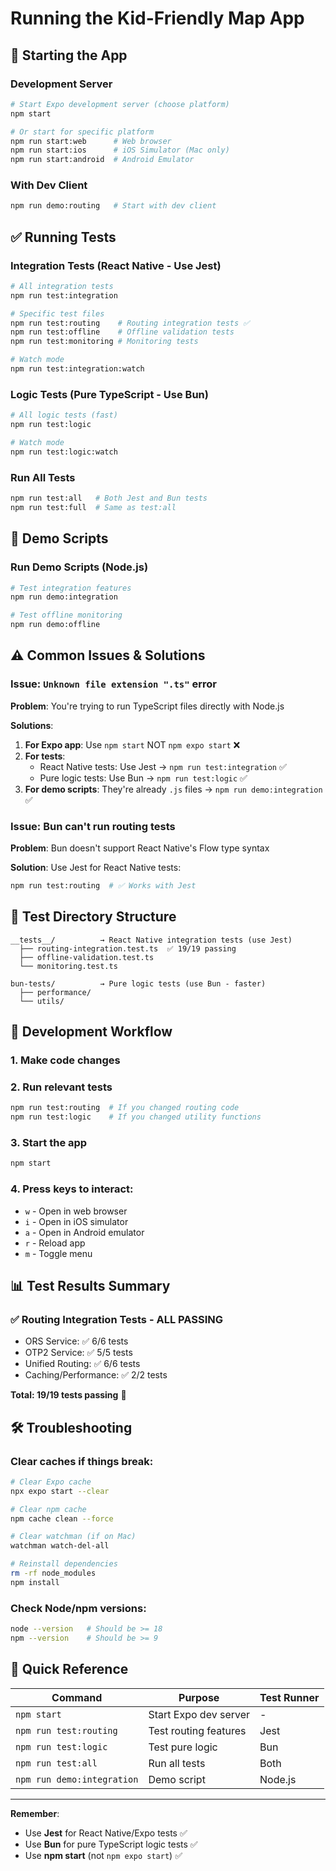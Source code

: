 # Running the Kid-Friendly Map App

## 🚀 Starting the App

### Development Server
```bash
# Start Expo development server (choose platform)
npm start

# Or start for specific platform
npm run start:web      # Web browser
npm run start:ios      # iOS Simulator (Mac only)
npm run start:android  # Android Emulator
```

### With Dev Client
```bash
npm run demo:routing   # Start with dev client
```

## ✅ Running Tests

### Integration Tests (React Native - Use Jest)
```bash
# All integration tests
npm run test:integration

# Specific test files
npm run test:routing    # Routing integration tests ✅
npm run test:offline    # Offline validation tests
npm run test:monitoring # Monitoring tests

# Watch mode
npm run test:integration:watch
```

### Logic Tests (Pure TypeScript - Use Bun)
```bash
# All logic tests (fast)
npm run test:logic

# Watch mode
npm run test:logic:watch
```

### Run All Tests
```bash
npm run test:all   # Both Jest and Bun tests
npm run test:full  # Same as test:all
```

## 🎯 Demo Scripts

### Run Demo Scripts (Node.js)
```bash
# Test integration features
npm run demo:integration

# Test offline monitoring
npm run demo:offline
```

## ⚠️ Common Issues & Solutions

### Issue: `Unknown file extension ".ts"` error

**Problem**: You're trying to run TypeScript files directly with Node.js

**Solutions**:
1. **For Expo app**: Use `npm start` NOT `npm expo start` ❌
2. **For tests**: 
   - React Native tests: Use Jest → `npm run test:integration` ✅
   - Pure logic tests: Use Bun → `npm run test:logic` ✅
3. **For demo scripts**: They're already `.js` files → `npm run demo:integration` ✅

### Issue: Bun can't run routing tests

**Problem**: Bun doesn't support React Native's Flow type syntax

**Solution**: Use Jest for React Native tests:
```bash
npm run test:routing  # ✅ Works with Jest
```

## 📁 Test Directory Structure

```
__tests__/          → React Native integration tests (use Jest)
  ├── routing-integration.test.ts  ✅ 19/19 passing
  ├── offline-validation.test.ts
  └── monitoring.test.ts

bun-tests/          → Pure logic tests (use Bun - faster)
  ├── performance/
  └── utils/
```

## 🔧 Development Workflow

### 1. Make code changes
### 2. Run relevant tests
```bash
npm run test:routing  # If you changed routing code
npm run test:logic    # If you changed utility functions
```

### 3. Start the app
```bash
npm start
```

### 4. Press keys to interact:
- `w` - Open in web browser
- `i` - Open in iOS simulator
- `a` - Open in Android emulator
- `r` - Reload app
- `m` - Toggle menu

## 📊 Test Results Summary

### ✅ Routing Integration Tests - ALL PASSING
- ORS Service: ✅ 6/6 tests
- OTP2 Service: ✅ 5/5 tests
- Unified Routing: ✅ 6/6 tests
- Caching/Performance: ✅ 2/2 tests

**Total: 19/19 tests passing** 🎉

## 🛠️ Troubleshooting

### Clear caches if things break:
```bash
# Clear Expo cache
npx expo start --clear

# Clear npm cache
npm cache clean --force

# Clear watchman (if on Mac)
watchman watch-del-all

# Reinstall dependencies
rm -rf node_modules
npm install
```

### Check Node/npm versions:
```bash
node --version   # Should be >= 18
npm --version    # Should be >= 9
```

## 📝 Quick Reference

| Command | Purpose | Test Runner |
|---------|---------|-------------|
| `npm start` | Start Expo dev server | - |
| `npm run test:routing` | Test routing features | Jest |
| `npm run test:logic` | Test pure logic | Bun |
| `npm run test:all` | Run all tests | Both |
| `npm run demo:integration` | Demo script | Node.js |

---

**Remember**: 
- Use **Jest** for React Native/Expo tests ✅
- Use **Bun** for pure TypeScript logic tests ✅
- Use **npm start** (not `npm expo start`) ✅
